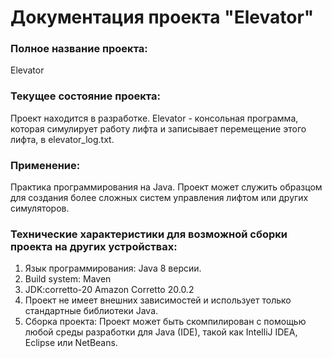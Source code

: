 # Документация проекта "Elevator"

### Полное название проекта:
Elevator

### Текущее состояние проекта:
Проект находится в разработке. Elevator - консольная программа, которая симулирует работу лифта и записывает перемещение этого лифта, в elevator_log.txt.

### Применение:
Практикa программирования на Java. Проект может служить образцом для создания более сложных систем управления лифтом или других симуляторов.

### Технические характеристики для возможной сборки проекта на других устройствах:

1. Язык программирования: Java 8 версии.
2. Build system: Maven
3. JDK:corretto-20 Amazon Corretto 20.0.2
4. Проект не имеет внешних зависимостей и использует только стандартные библиотеки Java.
5. Сборка проекта: Проект может быть скомпилирован с помощью любой среды разработки для Java (IDE), такой как IntelliJ IDEA, Eclipse или NetBeans.

